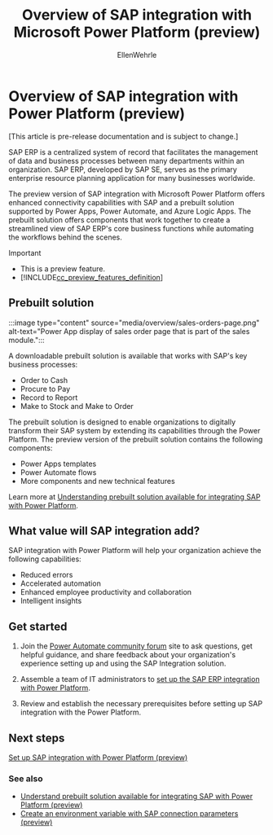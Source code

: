 ﻿---
title: Overview of SAP integration with Microsoft Power Platform (preview)
description: Learn about the SAP integration with Microsoft Power Platform and the capabilities of the SAP connector working with Power Automate.
author: EllenWehrle
ms.subservice: cloud-flow
ms.topic: article
ms.date: 09/19/2022
ms.author: ellenwehrle
search.app: 
  - Flow
search.audienceType: 
  - stakeholder
  - flowmaker
  - enduser

---

# Overview of SAP integration with Power Platform (preview)

[This article is pre-release documentation and is subject to change.]

SAP ERP is a centralized system of record that facilitates the management of data and business processes between many departments within an organization. SAP ERP, developed by SAP SE, serves as the primary enterprise resource planning application for many businesses worldwide.

The preview version of SAP integration with Microsoft Power Platform offers enhanced connectivity capabilities with SAP and a prebuilt solution supported by Power Apps, Power Automate, and Azure Logic Apps. The prebuilt solution offers components that work together to create a streamlined view of SAP ERP's core business functions while automating the workflows behind the scenes.

> [!IMPORTANT]
>
> - This is a preview feature.
> - [!INCLUDE[cc_preview_features_definition](../includes/cc-preview-features-definition.md)]

## Prebuilt solution

:::image type="content" source="media/overview/sales-orders-page.png" alt-text="Power App display of sales order page that is part of the sales module.":::

A downloadable prebuilt solution is available that works with SAP's key business processes:

- Order to Cash
- Procure to Pay
- Record to Report
- Make to Stock and Make to Order

The prebuilt solution is designed to enable organizations to digitally transform their SAP system by extending its capabilities through the Power Platform. The preview version of the prebuilt solution contains the following components:

- Power Apps templates
- Power Automate flows
- More components and new technical features

Learn more at [Understanding prebuilt solution available for integrating SAP with Power Platform](solutions.md).

## What value will SAP integration add?

SAP integration with Power Platform will help your organization achieve the following capabilities:

- Reduced errors
- Accelerated automation
- Enhanced employee productivity and collaboration
- Intelligent insights

## Get started

1. Join the [Power Automate community forum](<https://aka.ms/sap-powerusers-community>) site to ask questions, get helpful guidance, and share feedback about your organization's experience setting up and using the SAP Integration solution.

1. Assemble a team of IT administrators to [set up the SAP ERP integration with Power Platform](set-up-prepare.md).

1. Review and establish the necessary prerequisites before setting up SAP integration with the Power Platform.

## Next steps

[Set up SAP integration with Power Platform (preview)](set-up-prepare.md)

### See also

- [Understand prebuilt solution available for integrating SAP with Power Platform (preview)](solutions.md)
- [Create an environment variable with SAP connection parameters (preview)](env-variables-connection-refs.md)
